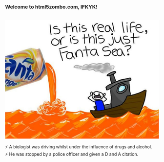 ### Welcome to html5zombo.com, IFKYK!
<br/>
<img src="https://github.com/misterabd/misterabd/blob/main/assets/real-life-or-fantasea.jpg" alt="A pun detailing if life is real or a fantasy" >

⚡ A biologist was driving whilst under the influence of drugs and alcohol.  
⚡ He was stopped by a police officer and given a D and A citation.

